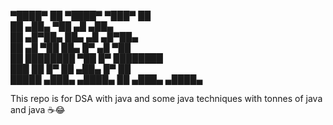                                                 
   ▀████▀     ██     ▀████▀   ▀███▀     ██      
     ██      ▄██▄      ▀██     ▄█      ▄██▄     
     ██     ▄█▀██▄      ██▄   ▄█      ▄█▀██▄    
     ██    ▄█  ▀██       ██▄  █▀     ▄█  ▀██    
     ██    ████████      ▀██ █▀      ████████   
███  ██   █▀      ██      ▄██▄      █▀      ██  
 █████  ▄███▄   ▄████▄     ██     ▄███▄   ▄████▄
                                                
                                                
This repo is for DSA with java and some java techniques with tonnes of java and java ☕️😂
